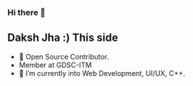 ### Hi there 👋
## Daksh Jha :) This side





- 🔭 Open Source Contributor.
- Member at GDSC-ITM
- 🌱 I’m currently into Web Development, UI/UX, C++.







